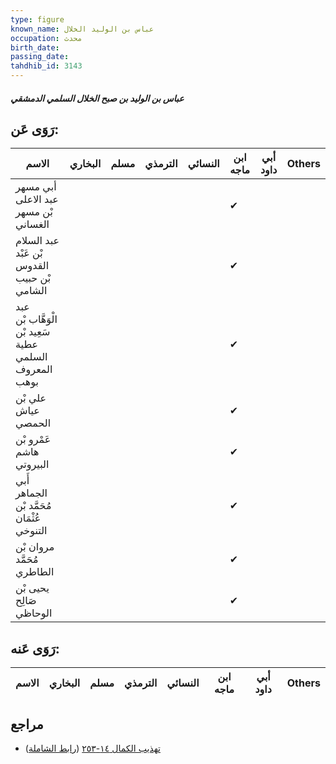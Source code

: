 ```yaml
---
type: figure
known_name: عباس بن الوليد الخلال
occupation: محدث
birth_date:
passing_date:
tahdhib_id: 3143
---
```

##### عباس بن الوليد بن صبح الخلال السلمي الدمشقي

## رَوَى عَن:
| الاسم                                                  | البخاري | مسلم | الترمذي | النسائي | ابن ماجه | أبي داود | Others |
| ------------------------------------------------------ | ------- | ---- | ------- | ------- | -------- | -------- | ------ |
| أبي مسهر عبد الاعلى بْن مسهر الغساني                   |         |      |         |         | ✔        |          |        |
| عبد السلام بْن عَبْد القدوس بْن حبيب الشامي            |         |      |         |         | ✔        |          |        |
| عبد الْوَهَّاب بْن سَعِيد بْن عطية السلمي المعروف بوهب |         |      |         |         | ✔        |          |        |
| علي بْن عياش الحمصي                                    |         |      |         |         | ✔        |          |        |
| عَمْرو بْن هاشم البيروتي                               |         |      |         |         | ✔        |          |        |
| أَبي الجماهر مُحَمَّد بْن عُثْمَان التنوخي             |         |      |         |         | ✔        |          |        |
| مروان بْن مُحَمَّد الطاطري                             |         |      |         |         | ✔        |          |        |
| يحيى بْن صَالِح الوحاظي                                |         |      |         |         | ✔        |          |        |
## رَوَى عَنه:
| الاسم | البخاري | مسلم | الترمذي | النسائي | ابن ماجه | أبي داود | Others |
| ----- | ------- | ---- | ------- | ------- | -------- | -------- | ------ |
## مراجع
- [تهذيب الكمال ١٤-٢٥٣](obsidian://open?vault=Tahdhib-al-Kamal&file=Figures/٣١٤٣-عباس%20بن%20الوليد%20بن%20صبح%20الخلال%20السلمي%20الدمشقي) ([رابط الشاملة](https://shamela.ws/book/3722/7181))